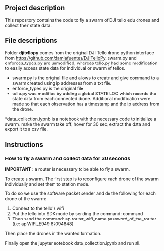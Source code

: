 ## Project description
This repository contains the code to fly a swarm of DJI tello edu drones and collect their state data. 

## File descriptions

Folder **djitellopy** comes from the original DJI Tello drone python interface from https://github.com/damiafuentes/DJITelloPy. swarm.py and enforces_types.py are unmodified, whereas tello.py had some modification to easily access state data for individual or swarm of tellos.

* swarm.py is the original file and allows to create and give command to a swarm created using ip addresses from a txt file.
* enforce_types.py is the original file
* tello.py was modified by adding a global STATE.LOG which records the state data from each connected drone. Additional modification were made so that each observation has a timestamp and the ip address from the drone.

*data_collection.iypnb is a notebook with the necessary code to initialize a swarm, make the swarm take off, hover for 30 sec, extract the data and export it to a csv file.
## Instructions

### How to fly a swarm and collect data for 30 seconds

**IMPORTANT** : a router is necessary to be able to fly a swarm. 

To create a swarm. The first step is to reconfigure each drone of the swarm individually and set them to station mode.

To do so we use the software packet sender and do the following for each drone of the swarm:

1. Connect to the tello's wifi
2. Put the tello into SDK mode by sending the command: command 
3. Then send the command: ap router_wifi_name password_of_the_router       (i.e: ap WIFI_E949 87094848)

Then place the drones in the wanted formation.

Finally open the jupyter notebook data_collection.ipynb and run all.